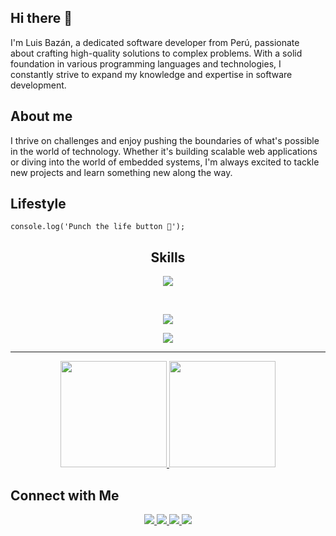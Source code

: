 ## Hi there 👋

I'm Luis Bazán, a dedicated software developer from Perú, passionate about crafting high-quality solutions to complex problems. With a solid foundation in various programming languages and technologies, I constantly strive to expand my knowledge and expertise in software development.

## About me

I thrive on challenges and enjoy pushing the boundaries of what's possible in the world of technology. Whether it's building scalable web applications or diving into the world of embedded systems, I'm always excited to tackle new projects and learn something new along the way.

## Lifestyle

```
console.log('Punch the life button 🚀');
```

<h2 align="center">Skills</h2>

<p align="center">
    <img src="https://skillicons.dev/icons?i=java,js,ts,cpp,py," />
</p><br>
<p align="center">
    <img src="https://skillicons.dev/icons?i=linux,git,arduino,nginx,github,bash,idea,vscode" />
</p>
<p align="center">
    <img src="https://skillicons.dev/icons?i=mysql,nodejs,mongodb,react,tailwind,express,astro,docker" />
</p>

<hr/>

<p align="center">
    <a href="https://luis.bazan.pe">
        <img height=170rem src="https://github-readme-stats.vercel.app/api?username=luisbazandev&theme=prussian&show_icons=true&hide_border=true&count_private=true">
        <img height=170rem src="https://github-readme-stats.vercel.app/api/top-langs/?username=luisbazandev&theme=prussian&show_icons=true&hide_border=true&layout=compact">
    </a>
</p>

## Connect with Me

<p align="center">
    <a href="https://discord.gg/UhBaxpFv6f">
        <img src="https://img.shields.io/badge/Discord-5865F2?style=for-the-badge&logo=discord&logoColor=white" />
    </a>
    <a href="https://www.linkedin.com/in/luisbazandev/">
        <img src="https://img.shields.io/badge/LinkedIn-0077B5?style=for-the-badge&logo=linkedin&logoColor=white" />
    </a>
    <a href="https://www.youtube.com/@luisbazandev">
        <img src="https://img.shields.io/badge/Youtube-FF0000?style=for-the-badge&logo=youtube&logoColor=white" />
    </a>
    <a href="mailto:luis@bazan.pe">
        <img src="https://img.shields.io/badge/luis@bazan.pe-1C1C1C?style=for-the-badge" />
    </a>
</p>

